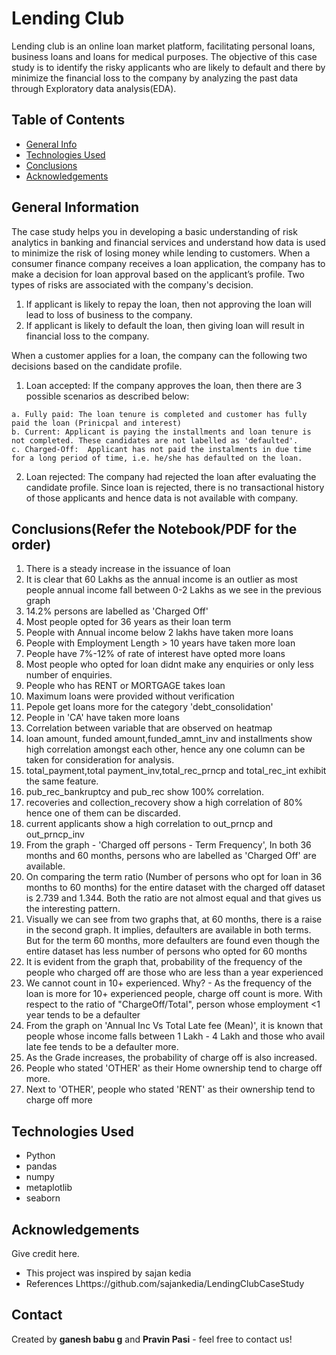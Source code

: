 # Lending Club
Lending club is an online loan market platform, facilitating personal loans, business loans and loans for medical purposes. The objective of this case study is to identify the risky applicants who are likely to default and there by minimize the financial loss to the company by analyzing the past data through Exploratory data analysis(EDA).

## Table of Contents
* [General Info](#general-information)
* [Technologies Used](#technologies-used)
* [Conclusions](#conclusions)
* [Acknowledgements](#acknowledgements)

## General Information

The case study helps you in developing a basic understanding of risk analytics in banking and financial services and understand how data is used to minimize the risk of losing money while lending to customers. When a consumer finance company receives a loan application, the company has to make a decision for loan approval based on the applicant’s profile. Two types of risks are associated with the company's decision.
  1. If applicant is likely to repay the loan, then not approving the loan will lead to loss of business to the company.
  2. If applicant is likely to default the loan, then giving loan will result in financial loss to the company.

When a customer applies for a loan, the company can the following two decisions based on the candidate profile.
  1. Loan accepted: If the company approves the loan, then there are 3 possible scenarios as described below:
  
    a. Fully paid: The loan tenure is completed and customer has fully paid the loan (Prinicpal and interest)
    b. Current: Applicant is paying the installments and loan tenure is not completed. These candidates are not labelled as 'defaulted'.
    c. Charged-Off:  Applicant has not paid the instalments in due time for a long period of time, i.e. he/she has defaulted on the loan.
    
  2. Loan rejected: The company had rejected the loan after evaluating the candidate profile. Since loan is rejected, there is no transactional history of those applicants and hence data is not available with company.

## Conclusions(Refer the Notebook/PDF for the order)
1. There is a steady increase in the issuance of loan
2. It is clear that 60 Lakhs as the annual income is an outlier as most people annual income fall between 0-2 Lakhs as we see in the previous graph
3. 14.2% persons are labelled as 'Charged Off'
4. Most people opted for 36 years as their loan term
5. People with Annual income below 2 lakhs have taken more loans
6. People with Employment Length > 10 years have taken more loan
7. People have 7%-12% of rate of interest have opted more loans
8. Most people who opted for loan didnt make any enquiries or only less number of enquiries.
9. People who has RENT or MORTGAGE takes loan
10. Maximum loans were provided without verification
11. Pepole get loans more for the category 'debt_consolidation'
12. People in 'CA' have taken more loans
13. Correlation between variable that are observed on heatmap
14. loan amount, funded amount,funded_amnt_inv and installments show high correlation amongst each other, hence any one column can be taken for consideration for analysis.
15. total_payment,total payment_inv,total_rec_prncp and total_rec_int exhibit the same feature.
16. pub_rec_bankruptcy and pub_rec show 100% correlation.
17. recoveries and collection_recovery show a high correlation of 80% hence one of them can be discarded.
18. current applicants show a high correlation to out_prncp and out_prncp_inv
19. From the graph - 'Charged off persons - Term Frequency', In both 36 months and 60 months, persons who are labelled as 'Charged Off' are available.
20. On comparing the term ratio (Number of persons who opt for loan in 36 months to 60 months) for the entire dataset with the charged off dataset is 2.739 and 1.344. Both the ratio are not almost equal and that gives us the interesting pattern.
21. Visually we can see from two graphs that, at 60 months, there is a raise in the second graph. It implies, defaulters are available in both terms. But for the term 60 months, more defaulters are found even though the entire dataset has less number of persons who opted for 60 months
22. It is evident from the graph that, probability of the frequency of the people who charged off are those who are less than a year experienced
23. We cannot count in 10+ experienced. Why? - As the frequency of the loan is more for 10+ experienced people, charge off count is more. With respect to the ratio of "ChargeOff/Total", person whose employment <1 year tends to be a defaulter
24. From the graph on 'Annual Inc Vs Total Late fee (Mean)', it is known that people whose income falls between 1 Lakh - 4 Lakh and those who avail late fee tends to be a defaulter more.
25. As the Grade increases, the probability of charge off is also increased.
26. People who stated 'OTHER' as their Home ownership tend to charge off more.
27. Next to 'OTHER', people who stated 'RENT' as their ownership tend to charge off more

## Technologies Used
- Python
- pandas
- numpy
- metaplotlib
- seaborn

## Acknowledgements
Give credit here.
- This project was inspired by sajan kedia
- References Lhttps://github.com/sajankedia/LendingClubCaseStudy

## Contact
Created by **ganesh babu g** and **Pravin Pasi**  - feel free to contact us!
